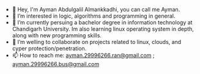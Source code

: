 - 👋 Hey, I'm Ayman Abdulgalil Almankkadhi, you can call me Ayman.
- 👀 I’m interested in logic, algorithms and programming in general.
- 🌱 I’m currently persuing a bachelor degree in information technology at Chandigarh University. Im also learning linux operating system in depth, along with new programming skills.
- 💞️ I’m welling to collaborate on projects related to linux, clouds, and cyper protection/penetration.
- 📫 How to reach me: ayman.29996266.ran@gmail.com ; ayman.29996266.bus@gmail.com
